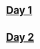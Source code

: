 # [Day 1](https://github.com/omkarmraskar/Aleks/blob/main/Day1.md)
# [Day 2](https://github.com/omkarmraskar/Aleks/tree/Day-2)

